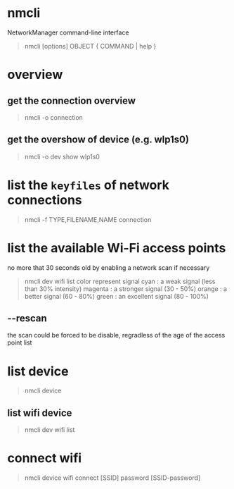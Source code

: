 # nmcli
NetworkManager command-line interface
> nmcli [options] OBJECT { COMMAND | help }

# overview
## get the connection overview
> nmcli -o connection
## get the overshow of device (e.g. wlp1s0)
> nmcli -o dev show wlp1s0


# list the `keyfiles` of network connections
> nmcli -f TYPE,FILENAME,NAME connection

# list the available Wi-Fi access points
no more that 30 seconds old by enabling a network scan if necessary
> nmcli dev wifi list
color represent signal
cyan    : a weak signal (less than 30% intensity)
magenta : a stronger signal (30 - 50%)
orange  : a better signal (60 - 80%)
green   : an excellent signal (80 - 100%)
## --rescan
the scan could be forced to be disable, regradless of the age of the access 
point list

# list device
> nmcli device
## list wifi device
> nmcli dev wifi list

# connect wifi
> nmcli device wifi connect [SSID] password [SSID-password]
